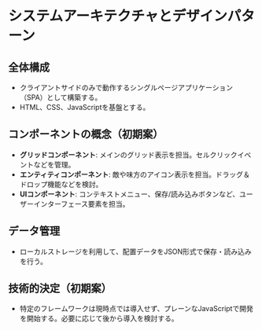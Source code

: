 # システムアーキテクチャとデザインパターン

## 全体構成

- クライアントサイドのみで動作するシングルページアプリケーション（SPA）として構築する。
- HTML、CSS、JavaScriptを基盤とする。

## コンポーネントの概念（初期案）

- **グリッドコンポーネント**: メインのグリッド表示を担当。セルクリックイベントなどを管理。
- **エンティティコンポーネント**: 敵や味方のアイコン表示を担当。ドラッグ＆ドロップ機能などを検討。
- **UIコンポーネント**: コンテキストメニュー、保存/読み込みボタンなど、ユーザーインターフェース要素を担当。

## データ管理

- ローカルストレージを利用して、配置データをJSON形式で保存・読み込みを行う。

## 技術的決定（初期案）

- 特定のフレームワークは現時点では導入せず、プレーンなJavaScriptで開発を開始する。必要に応じて後から導入を検討する。
